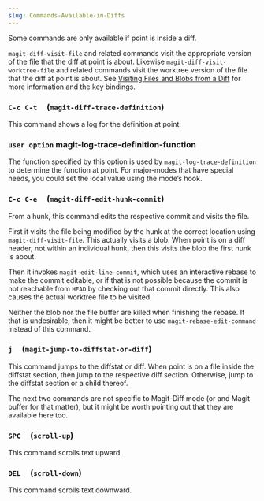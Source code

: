 ```yaml
---
slug: Commands-Available-in-Diffs
---
```


Some commands are only available if point is inside a diff.

`magit-diff-visit-file` and related commands visit the appropriate version of the file that the diff at point is about. Likewise `magit-diff-visit-worktree-file` and related commands visit the worktree version of the file that the diff at point is about. See [Visiting Files and Blobs from a Diff](Visiting-Files-and-Blobs-from-a-Diff) for more information and the key bindings.

### `C-c C-t`     (`magit-diff-trace-definition`)

This command shows a log for the definition at point.

### <span className="tag useroption">`user option`</span> **magit-log-trace-definition-function**

The function specified by this option is used by `magit-log-trace-definition` to determine the function at point. For major-modes that have special needs, you could set the local value using the mode’s hook.

### `C-c C-e`     (`magit-diff-edit-hunk-commit`)

From a hunk, this command edits the respective commit and visits the file.

First it visits the file being modified by the hunk at the correct location using `magit-diff-visit-file`. This actually visits a blob. When point is on a diff header, not within an individual hunk, then this visits the blob the first hunk is about.

Then it invokes `magit-edit-line-commit`, which uses an interactive rebase to make the commit editable, or if that is not possible because the commit is not reachable from `HEAD` by checking out that commit directly. This also causes the actual worktree file to be visited.

Neither the blob nor the file buffer are killed when finishing the rebase. If that is undesirable, then it might be better to use `magit-rebase-edit-command` instead of this command.

### `j`     (`magit-jump-to-diffstat-or-diff`)

This command jumps to the diffstat or diff. When point is on a file inside the diffstat section, then jump to the respective diff section. Otherwise, jump to the diffstat section or a child thereof.

The next two commands are not specific to Magit-Diff mode (or and Magit buffer for that matter), but it might be worth pointing out that they are available here too.

### `SPC`     (`scroll-up`)

This command scrolls text upward.

### `DEL`     (`scroll-down`)

This command scrolls text downward.
